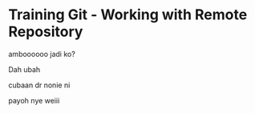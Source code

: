 # Training Git - Working with Remote Repository

amboooooo jadi ko?

Dah ubah

cubaan dr nonie ni

payoh nye weiii
